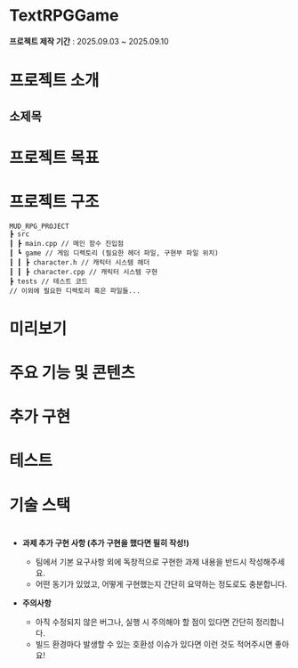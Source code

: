 ﻿# TextRPGGame

**프로젝트 제작 기간** : 2025.09.03 ~ 2025.09.10

# 프로젝트 소개

## 소제목

# 프로젝트 목표

# 프로젝트 구조
```less
MUD_RPG_PROJECT
┣ src
┃ ┣ main.cpp // 메인 함수 진입점
┃ ┗ game // 게임 디렉토리 (필요한 헤더 파일, 구현부 파일 위치)
┃ ┃ ┣ character.h // 캐릭터 시스템 헤더
┃ ┃ ┣ character.cpp // 캐릭터 시스템 구현
┣ tests // 테스트 코드
// 이외에 필요한 디렉토리 혹은 파일들...
```
# 미리보기

# 주요 기능 및 콘텐츠

# 추가 구현

# 테스트

# 기술 스택

#
- **과제 추가 구현 사항 (추가 구현을 했다면 필히 작성!)**
    - 팀에서 기본 요구사항 외에 독창적으로 구현한 과제 내용을 반드시 작성해주세요.
    - 어떤 동기가 있었고, 어떻게 구현했는지 간단히 요약하는 정도로도 충분합니다.

- **주의사항**
    - 아직 수정되지 않은 버그나, 실행 시 주의해야 할 점이 있다면 간단히 정리합니다.
    - 빌드 환경마다 발생할 수 있는 호환성 이슈가 있다면 이런 것도 적어주시면 좋아요!